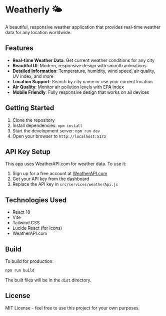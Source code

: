 # Weatherly 🌤️

A beautiful, responsive weather application that provides real-time weather data for any location worldwide.

## Features

- **Real-time Weather Data**: Get current weather conditions for any city
- **Beautiful UI**: Modern, responsive design with smooth animations
- **Detailed Information**: Temperature, humidity, wind speed, air quality, UV index, and more
- **Location Support**: Search by city name or use your current location
- **Air Quality**: Monitor air pollution levels with EPA index
- **Mobile Friendly**: Fully responsive design that works on all devices

## Getting Started

1. Clone the repository
2. Install dependencies: `npm install`
3. Start the development server: `npm run dev`
4. Open your browser to `http://localhost:5173`

## API Key Setup

This app uses WeatherAPI.com for weather data. To use it:

1. Sign up for a free account at [WeatherAPI.com](https://www.weatherapi.com/)
2. Get your API key from the dashboard
3. Replace the API key in `src/services/weatherApi.js`

## Technologies Used

- React 18
- Vite
- Tailwind CSS
- Lucide React (for icons)
- WeatherAPI.com

## Build

To build for production:

```bash
npm run build
```

The built files will be in the `dist` directory.

## License

MIT License - feel free to use this project for your own purposes.